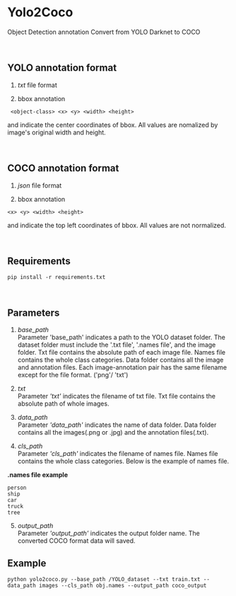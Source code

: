 # Yolo2Coco

Object Detection annotation Convert from YOLO Darknet to COCO

&nbsp;
&nbsp;
&nbsp;
&nbsp;
&nbsp;  



## YOLO annotation format

1. *txt* file format


2. bbox annotation
```
 <object-class> <x> <y> <width> <height>
```

<x> and <y> indicate the center coordinates of bbox. All values are nomalized by image's original width and height.

&nbsp;
&nbsp;
&nbsp;
&nbsp;
&nbsp;



## COCO annotation format

1. *json* file format


2. bbox annotation
```
<x> <y> <width> <height>
```

<x> and <y> indicate the top left coordinates of bbox. All values are not normalized.

&nbsp;
&nbsp;
&nbsp;
&nbsp;
&nbsp;



## Requirements

```
pip install -r requirements.txt
```


&nbsp;
&nbsp;
&nbsp;
&nbsp;
&nbsp;


## Parameters

1. *base_path*  
Parameter 'base_path' indicates a path to the YOLO dataset folder. The dataset folder must include the '.txt file', '.names file', and the image folder. Txt file contains the absolute path of each image file. Names file contains the whole class categories. Data folder contains all the image and annotation files. Each image-annotation pair has the same filename except for the file format. ('png'/ 'txt')


2. *txt*  
Parameter *'txt'* indicates the filename of txt file. Txt file contains the absolute path of whole images.

3. *data_path*  
Parameter *'data_path'* indicates the name of data folder. Data folder contains all the images(.png or .jpg) and the annotation files(.txt).

4. *cls_path*  
Parameter *'cls_path'* indicates the filename of names file. Names file contains the whole class categories. Below is the example of names file.

**.names file example**
```
person
ship
car
truck
tree
```

5. *output_path*  
Parameter *'output_path'* indicates the output folder name. The converted COCO format data will saved.


## Example
```
python yolo2coco.py --base_path /YOLO_dataset --txt train.txt --data_path images --cls_path obj.names --output_path coco_output
```
